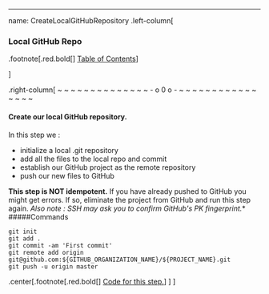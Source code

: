 ---
name: CreateLocalGitHubRepository
.left-column[
  ### Local GitHub Repo
.footnote[.red.bold[] [Table of Contents](./)] 
<!-- H -->]
.right-column[
~ ~ ~ ~ ~ ~ ~ ~ ~ ~ ~ ~ ~ ~ - o 0 o - ~ ~ ~ ~ ~ ~ ~ ~ ~ ~ ~ ~ ~ ~ ~ ~
#### Create our **local** GitHub repository.
In this step we :
 -  initialize a local .git repository
 -  add all the files to the local repo and commit
 -  establish our GitHub project as the remote repository
 -  push our new files to GitHub

**This step is NOT idempotent.**  If you have already pushed to GitHub you might get errors. If so, eliminate the project from GitHub and run this step again. *Also note : SSH may ask you to confirm GitHub's PK fingerprint.**
#####Commands
```terminal
git init
git add .
git commit -am 'First commit'
git remote add origin git@github.com:${GITHUB_ORGANIZATION_NAME}/${PROJECT_NAME}.git
git push -u origin master
```

<!-- Code for this begins at line #243 -->
<!-- B -->
.center[.footnote[.red.bold[] <a href="https://github.com/martinhbramwell/Meteor-CI-Tutorial/blob/master/Part02_VersionControlInTheCloud.sh#L243" target="_blank">Code for this step.</a>] ]
]

